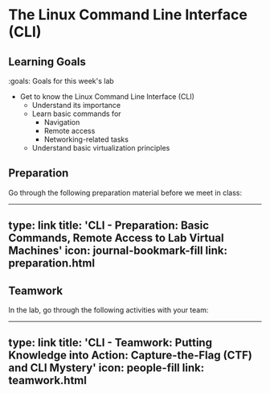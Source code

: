 # The Linux Command Line Interface (CLI)



## Learning Goals

:goals: Goals for this week's lab

- Get to know the Linux Command Line Interface (CLI)
    - Understand its importance
    - Learn basic commands for 
        - Navigation
        - Remote access
        - Networking-related tasks
    - Understand basic virtualization principles


## Preparation

Go through the following preparation material before we meet in class:


---
type: link
title: 'CLI - Preparation: Basic Commands, Remote Access to Lab Virtual Machines'
icon: journal-bookmark-fill
link: preparation.html
---


## Teamwork

In the lab, go through the following activities with your team:


---
type: link
title: 'CLI - Teamwork: Putting Knowledge into Action: Capture-the-Flag (CTF) and CLI Mystery'
icon: people-fill
link: teamwork.html
---

